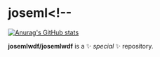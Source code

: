 # joseml<!--


[![Anurag's GitHub stats](https://github-readme-stats.vercel.app/api?username=josemlwdf&show_icons=true&theme=chartreuse-dark&show=reviews,discussions_started,discussions_answered,prs_merged)](https://github.com/josemlwdf/github-readme-stats&show_icons=true&theme=chartreuse-dark&show=reviews,discussions_started,discussions_answered,prs_merged)


**josemlwdf/josemlwdf** is a ✨ _special_ ✨ repository.

